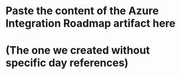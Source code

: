 # Paste the content of the Azure Integration Roadmap artifact here
# (The one we created without specific day references)
